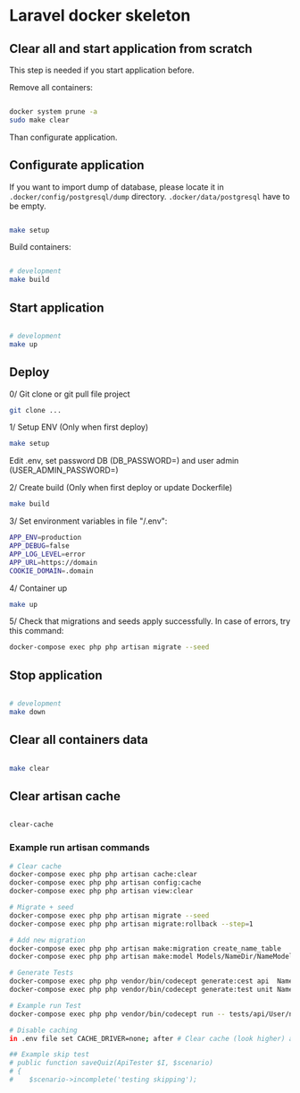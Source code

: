 # Laravel docker skeleton

## Clear all and start application from scratch

This step is needed if you start application before.

Remove all containers:
```bash

docker system prune -a
sudo make clear

```

Than configurate application.

## Configurate application
If you want to import dump of database, please locate it in `.docker/config/postgresql/dump` directory. `.docker/data/postgresql` have to be empty.

```bash

make setup

```

Build containers:

```bash

# development
make build

```

## Start application
```bash

# development
make up

```

## Deploy
0/ Git clone or git pull file project
```bash
git clone ...
```

1/ Setup ENV (Only when first deploy)
```bash
make setup
```
Edit .env, set password DB (DB_PASSWORD=) and user admin (USER_ADMIN_PASSWORD=)

2/ Create build (Only when first deploy or update Dockerfile)
```bash
make build
```

3/ Set environment variables in file "/.env":
```bash
APP_ENV=production
APP_DEBUG=false
APP_LOG_LEVEL=error
APP_URL=https://domain
COOKIE_DOMAIN=.domain
```

4/ Container up
```bash
make up
```

5/ Check that migrations and seeds apply successfully.
In case of errors, try this command:
```bash
docker-compose exec php php artisan migrate --seed
```

## Stop application
```bash

# development
make down

```

## Clear all containers data
```bash

make clear

```

## Clear artisan cache

```bash

clear-cache

```


### Example run artisan commands
```bash
# Clear cache
docker-compose exec php php artisan cache:clear
docker-compose exec php php artisan config:cache
docker-compose exec php php artisan view:clear

# Migrate + seed
docker-compose exec php php artisan migrate --seed
docker-compose exec php php artisan migrate:rollback --step=1

# Add new migration
docker-compose exec php php artisan make:migration create_name_table
docker-compose exec php php artisan make:model Models/NameDir/NameModel

# Generate Tests
docker-compose exec php php vendor/bin/codecept generate:cest api  NameDirectory/NameTestCets
docker-compose exec php php vendor/bin/codecept generate:test unit NameDirectory/NameTestTest

# Example run Test
docker-compose exec php php vendor/bin/codecept run -- tests/api/User/nameCest.php

# Disable caching
in .env file set CACHE_DRIVER=none; after # Clear cache (look higher) and make down/up containers.

## Example skip test
# public function saveQuiz(ApiTester $I, $scenario)
# {
#    $scenario->incomplete('testing skipping');
```